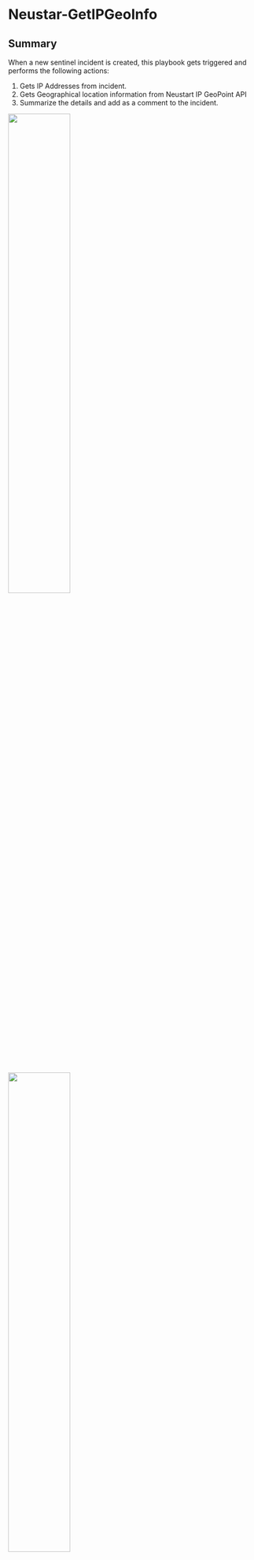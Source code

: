 # Neustar-GetIPGeoInfo

## Summary

When a new sentinel incident is created, this playbook gets triggered and performs the following actions:

1. Gets IP Addresses from incident.
2. Gets Geographical location information from Neustart IP GeoPoint API
3. Summarize the details and add as a comment to the incident.

<img src="./images/Playbook_NeustarGetIPGeoInfo.jpg" width="50%"/><br>
<img src="./images/Playbook_Incident_Comment.jpg" width="50%"/><br>

### Prerequisites

1. Prior to the deployment of this playbook, [Neustar IP GeoPoint API Function App Connector](../NeustarIPGeoPoint_FunctionAppConnector/) needs to be deployed under the same subscription.
2. Refer to [Neustar IP GeoPoint API Function App Connector](../NeustarIPGeoPoint_FunctionAppConnector/readme.md) documentation to obtain Neustar IP GeoPoint API Key and Shared Secret.

### Deployment instructions

1. To deploy the Playbook, click the Deploy to Azure button. This will launch the ARM Template deployment wizard.
2. Fill in the required parameters:
    * Playbook Name

[![Deploy to Azure](https://aka.ms/deploytoazurebutton)](https://portal.azure.com/#create/Microsoft.Template/uri/https%3A%2F%2Fraw.githubusercontent.com%2FAzure%2FAzure-Sentinel%2Fmaster%2FSolutions%2FNeustar%2520IP%2520GeoPoint%2FPlaybooks%2FNeustar-GetIPGeoInfo%2Fazuredeploy.json) [![Deploy to Azure](https://aka.ms/deploytoazuregovbutton)](https://portal.azure.us/#create/Microsoft.Template/uri/https%3A%2F%2Fraw.githubusercontent.com%2FAzure%2FAzure-Sentinel%2Fmaster%2FSolutions%2FNeustar%2520IP%2520GeoPoint%2FPlaybooks%2FNeustar-GetIPGeoInfo%2Fazuredeploy.json)

### Post-Deployment instructions

#### a. Authorize connections

Once deployment is complete, authorize each connection.

1. Click the Microsoft Sentinel connection resource
2. Click edit API connection
3. Click Authorize
4. Sign in
5. Click Save
6. Repeat steps for other connections

#### b. Configurations in Sentinel

1. In Microsoft sentinel, analytical rules should be configured to trigger an incident that contains IP Addresses. In the *Entity maping* section of the analytics rule creation workflow, IP Address should be mapped to **Address** identitfier of the **IP** entity type. Check the [documentation](https://docs.microsoft.com/azure/sentinel/map-data-fields-to-entities) to learn more about mapping entities.
2. Configure the automation rules to trigger the playbook. Check the [documentation](https://docs.microsoft.com/azure/sentinel/tutorial-respond-threats-playbook) to learn more about automation rules.

#### c. Function App Settings Update Instrunction
Refer to [Neustar IP GeoPoint API Function App Connector](../NeustarIPGeoPoint_FunctionAppConnector/readme.md) documentation for Function App **Application Settings (API Url, Key and Secret)** update instruction.

#  References
 - [Neustar IP GeoPoint API Guide](https://ipintelligence.neustar.biz/portal/pc/portal/docs/doc_rest_api.html)
